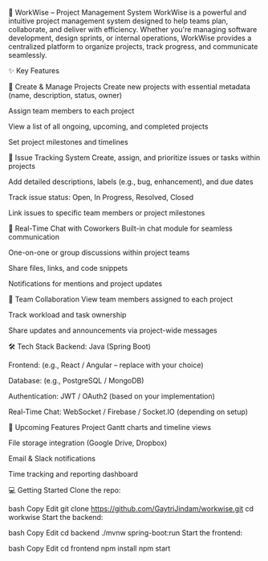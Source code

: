 🚀 WorkWise – Project Management System
WorkWise is a powerful and intuitive project management system designed to help teams plan, collaborate, and deliver with efficiency. Whether you're managing software development, design sprints, or internal operations, WorkWise provides a centralized platform to organize projects, track progress, and communicate seamlessly.

✨ Key Features

📁 Create & Manage Projects
Create new projects with essential metadata (name, description, status, owner)

Assign team members to each project

View a list of all ongoing, upcoming, and completed projects

Set project milestones and timelines

🐞 Issue Tracking System
Create, assign, and prioritize issues or tasks within projects

Add detailed descriptions, labels (e.g., bug, enhancement), and due dates

Track issue status: Open, In Progress, Resolved, Closed

Link issues to specific team members or project milestones

💬 Real-Time Chat with Coworkers
Built-in chat module for seamless communication

One-on-one or group discussions within project teams

Share files, links, and code snippets

Notifications for mentions and project updates

👥 Team Collaboration
View team members assigned to each project

Track workload and task ownership

Share updates and announcements via project-wide messages

🛠️ Tech Stack
Backend: Java (Spring Boot)

Frontend: (e.g., React / Angular – replace with your choice)

Database: (e.g., PostgreSQL / MongoDB)

Authentication: JWT / OAuth2 (based on your implementation)

Real-Time Chat: WebSocket / Firebase / Socket.IO (depending on setup)

📌 Upcoming Features
Project Gantt charts and timeline views

File storage integration (Google Drive, Dropbox)

Email & Slack notifications

Time tracking and reporting dashboard

💻 Getting Started
Clone the repo:

bash
Copy
Edit
git clone https://github.com/GaytriJindam/workwise.git
cd workwise
Start the backend:

bash
Copy
Edit
cd backend
./mvnw spring-boot:run
Start the frontend:

bash
Copy
Edit
cd frontend
npm install
npm start

